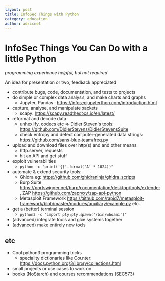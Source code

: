 ```yaml
---
layout: post
title: InfoSec Things with Python
category: education
author: adricnet
---
```


# InfoSec Things You Can Do with a little Python
_programming experience helpful, but not required_

An idea for presentation or two, feedback appreciated

* contribute bugs, code, documentation, and tests to projects
* do simple or complex data analysis, and make charts and graphs
  * Jupyter, Pandas : https://infosecjupyterthon.com/introduction.html
* capture, analyse, and manipulate packets
  * scapy: https://scapy.readthedocs.io/en/latest/
* reformat and decode data
  * unhexlify, codecs etc => Didier Steven's tools: https://github.com/DidierStevens/DidierStevensSuite
  * check entropy and detect computer-generated data strings: https://github.com/sans-blue-team/freq.py
* upload and download files over http(s) and and other means
  * http.server, requests
  * hit an API and get stuff
* exploit vulnerabilities
  * ```python -c "print('{}'.format('A' * 1024))"```
* automate & extend security tools:
  * Ghidra eg: https://github.com/ghidraninja/ghidra_scripts
  * Burp Suite https://portswigger.net/burp/documentation/desktop/tools/extender , ZAP https://github.com/zaproxy/zap-api-python
  * Metasploit Framework https://github.com/rapid7/metasploit-framework/blob/master/modules/auxiliary/example.py etc.
* get a (better) terminal session
  * ```python3 -c "import pty;pty.spawn('/bin/whoami')"```
* (advanced) integrate tools and glue systems together
* (advanced) make entirely new tools

## etc
* Cool python3 programming tricks:
  * speciality dictionaries like Counter: https://docs.python.org/3/library/collections.html
* small projects or use cases to work on
* books (NoStarch) and courses recommendations (SEC573)
